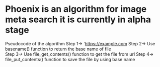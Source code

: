 # Phoenix is an algorithm for image meta search it is currently in alpha stage

Pseudocode of the algorithm
Step 1-> 'https://example.com
Step 2-> Use basename() function to return the base name of file  
Step 3-> Use file_get_contents() function to get the file  from url 
Step 4-> file_put_contents() function to  save the file by using base name 
